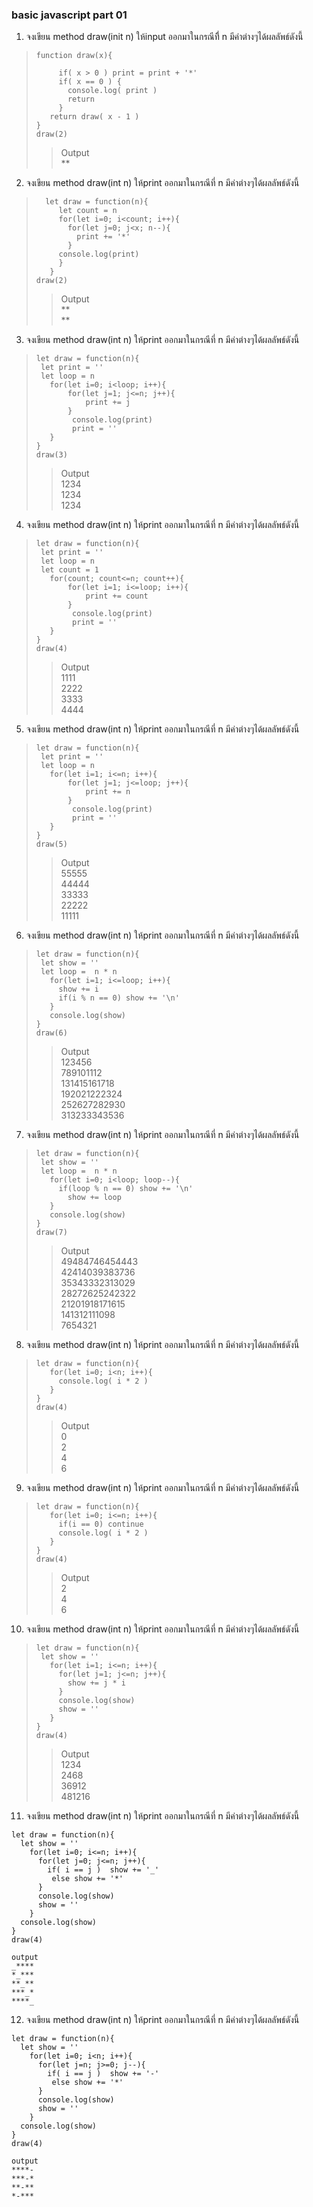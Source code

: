 ### basic javascript part 01  
 1. จงเขียน method draw(init n) ให้input ออกมาในกรณีที่ี n มีค่าต่างๆได้ผลลัพธ์ดังนี้  
>``` let print = ''  
>function draw(x){  
>  
>      if( x > 0 ) print = print + '*'  
>      if( x == 0 ) {  
>        console.log( print )  
>        return  
>      }  
>    return draw( x - 1 )  
>}  
> draw(2)  
>```  
>>Output  
>>**
2. จงเขียน method draw(int n) ให้print ออกมาในกรณีที่ n มีค่าต่างๆได้ผลลัพธ์ดังนี้  
>```let print = ''  
>   let draw = function(n){  
>      let count = n  
>      for(let i=0; i<count; i++){  
>        for(let j=0; j<x; n--){  
>          print += '*'  
>        }  
>      console.log(print)  
>      }  
>    }  
>draw(2)  
>```  
>>Output  
>>**  
>>**  
3. จงเขียน method draw(int n) ให้print ออกมาในกรณีที่ n มีค่าต่างๆได้ผลลัพธ์ดังนี้  
>```  
>let draw = function(n){
>  let print = ''
>  let loop = n  
>    for(let i=0; i<loop; i++){
>        for(let j=1; j<=n; j++){
>            print += j
>        }
>         console.log(print)
>         print = ''
>    }
>}
>draw(3)
>```
>>Output  
>>1234  
>>1234  
>>1234  
4. จงเขียน method draw(int n) ให้print ออกมาในกรณีที่ n มีค่าต่างๆได้ผลลัพธ์ดังนี้  
>```  
>let draw = function(n){
>  let print = ''
>  let loop = n
>  let count = 1
>    for(count; count<=n; count++){
>        for(let i=1; i<=loop; i++){
>            print += count
>        }
>         console.log(print)
>         print = ''
>    }  
>}  
>draw(4) 
>```  
>>Output  
>> 1111  
>> 2222  
>> 3333  
>> 4444  
5. จงเขียน method draw(int n) ให้print ออกมาในกรณีที่ n มีค่าต่างๆได้ผลลัพธ์ดังนี้  
>```  
>let draw = function(n){
>  let print = ''
>  let loop = n
>    for(let i=1; i<=n; i++){
>        for(let j=1; j<=loop; j++){
>            print += n
>        }
>         console.log(print)
>         print = ''
>    }  
>}  
>draw(5) 
>```  
>>Output  
>>55555  
>>44444  
>>33333  
>>22222  
>>11111  
6. จงเขียน method draw(int n) ให้print ออกมาในกรณีที่ n มีค่าต่างๆได้ผลลัพธ์ดังนี้  
>```  
>let draw = function(n){
>  let show = ''
>  let loop =  n * n
>    for(let i=1; i<=loop; i++){
>      show += i
>      if(i % n == 0) show += '\n'
>    }
>    console.log(show)
>}
>draw(6)
>```  
>>Output  
>>123456  
>>789101112  
>>131415161718  
>>192021222324  
>>252627282930  
>>313233343536  
7. จงเขียน method draw(int n) ให้print ออกมาในกรณีที่ n มีค่าต่างๆได้ผลลัพธ์ดังนี้  
>```  
> let draw = function(n){
>  let show = ''
>  let loop =  n * n
>    for(let i=0; i<loop; loop--){
>      if(loop % n == 0) show += '\n'
>        show += loop
>    }
>    console.log(show)
>} 
>draw(7)
>```  
>>Output  
>>49484746454443  
>>42414039383736  
>>35343332313029  
>>28272625242322  
>>21201918171615  
>>141312111098  
>>7654321  
8. จงเขียน method draw(int n) ให้print ออกมาในกรณีที่ n มีค่าต่างๆได้ผลลัพธ์ดังนี้  
>```  
> let draw = function(n){
>    for(let i=0; i<n; i++){
>      console.log( i * 2 )
>    }
>}
>draw(4)
>```  
>>Output  
>>0  
>>2  
>>4  
>>6  
9. จงเขียน method draw(int n) ให้print ออกมาในกรณีที่ n มีค่าต่างๆได้ผลลัพธ์ดังนี้  
>```  
> let draw = function(n){
>    for(let i=0; i<=n; i++){
>      if(i == 0) continue
>      console.log( i * 2 )
>    }
>}
>draw(4)
>```  
>>Output   
>>2  
>>4  
>>6  
10. จงเขียน method draw(int n) ให้print ออกมาในกรณีที่ n มีค่าต่างๆได้ผลลัพธ์ดังนี้  
>```  
>let draw = function(n){
>  let show = ''
>    for(let i=1; i<=n; i++){
>      for(let j=1; j<=n; j++){
>        show += j * i    
>      }
>      console.log(show)
>      show = ''
>    }
>}
>draw(4)
>```  
>>Output  
>>1234  
>>2468  
>>36912  
>>481216  
11. จงเขียน method draw(int n) ให้print ออกมาในกรณีที่ n มีค่าต่างๆได้ผลลัพธ์ดังนี้  
```
let draw = function(n){
  let show = ''
    for(let i=0; i<=n; i++){
      for(let j=0; j<=n; j++){
        if( i == j )  show += '_'
         else show += '*'        
      }
      console.log(show)
      show = ''
    }
  console.log(show)
}
draw(4)
```
```
output
_****
*_***
**_**
***_*
****_
```  
12. จงเขียน method draw(int n) ให้print ออกมาในกรณีที่ n มีค่าต่างๆได้ผลลัพธ์ดังนี้  
```  
let draw = function(n){
  let show = ''
    for(let i=0; i<n; i++){
      for(let j=n; j>=0; j--){
        if( i == j )  show += '-'
         else show += '*'        
      }
      console.log(show)
      show = ''
    }
  console.log(show)
}
draw(4)
```  
```  
output 
****-
***-*
**-**
*-***
```  
